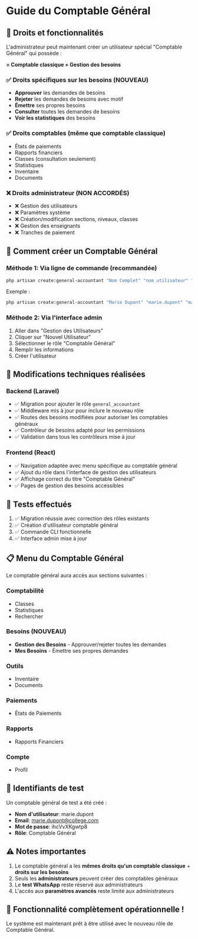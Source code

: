 # Guide du Comptable Général

## 🎯 Droits et fonctionnalités

L'administrateur peut maintenant créer un utilisateur spécial "Comptable Général" qui possède :

**= Comptable classique + Gestion des besoins**

### ✅ Droits spécifiques sur les besoins (NOUVEAU)
- **Approuver** les demandes de besoins
- **Rejeter** les demandes de besoins avec motif
- **Émettre** ses propres besoins
- **Consulter** toutes les demandes de besoins
- **Voir les statistiques** des besoins

### ✅ Droits comptables (même que comptable classique)
- États de paiements
- Rapports financiers
- Classes (consultation seulement)
- Statistiques
- Inventaire
- Documents

### ❌ Droits administrateur (NON ACCORDÉS)
- ❌ Gestion des utilisateurs
- ❌ Paramètres système
- ❌ Création/modification sections, niveaux, classes
- ❌ Gestion des enseignants
- ❌ Tranches de paiement

## 🚀 Comment créer un Comptable Général

### Méthode 1: Via ligne de commande (recommandée)
```bash
php artisan create:general-accountant "Nom Complet" "nom_utilisateur" "email@college.com"
```

Exemple :
```bash
php artisan create:general-accountant "Marie Dupont" "marie.dupont" "marie.dupont@college.com"
```

### Méthode 2: Via l'interface admin
1. Aller dans "Gestion des Utilisateurs"
2. Cliquer sur "Nouvel Utilisateur"
3. Sélectionner le rôle "Comptable Général"
4. Remplir les informations
5. Créer l'utilisateur

## 🔧 Modifications techniques réalisées

### Backend (Laravel)
- ✅ Migration pour ajouter le rôle `general_accountant`
- ✅ Middleware mis à jour pour inclure le nouveau rôle
- ✅ Routes des besoins modifiées pour autoriser les comptables généraux
- ✅ Contrôleur de besoins adapté pour les permissions
- ✅ Validation dans tous les contrôleurs mise à jour

### Frontend (React)
- ✅ Navigation adaptée avec menu spécifique au comptable général
- ✅ Ajout du rôle dans l'interface de gestion des utilisateurs  
- ✅ Affichage correct du titre "Comptable Général"
- ✅ Pages de gestion des besoins accessibles

## 🧪 Tests effectués

1. ✅ Migration réussie avec correction des rôles existants
2. ✅ Création d'utilisateur comptable général
3. ✅ Commande CLI fonctionnelle
4. ✅ Interface admin mise à jour

## 📋 Menu du Comptable Général

Le comptable général aura accès aux sections suivantes :

### Comptabilité
- Classes
- Statistiques  
- Rechercher

### Besoins (NOUVEAU)
- **Gestion des Besoins** - Approuver/rejeter toutes les demandes
- **Mes Besoins** - Émettre ses propres demandes

### Outils
- Inventaire
- Documents

### Paiements
- États de Paiements

### Rapports
- Rapports Financiers

### Compte
- Profil

## 🔑 Identifiants de test

Un comptable général de test a été créé :
- **Nom d'utilisateur**: marie.dupont  
- **Email**: marie.dupont@college.com
- **Mot de passe**: ihcVvXKgwtp8
- **Rôle**: Comptable Général

## ⚠️ Notes importantes

1. Le comptable général a les **mêmes droits qu'un comptable classique** + **droits sur les besoins**
2. Seuls les **administrateurs** peuvent créer des comptables généraux
3. Le **test WhatsApp** reste réservé aux administrateurs
4. L'accès aux **paramètres avancés** reste limité aux administrateurs

## 🎉 Fonctionnalité complètement opérationnelle !

Le système est maintenant prêt à être utilisé avec le nouveau rôle de Comptable Général.